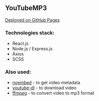 ## YouTubeMP3 

[Deployed on GitHub Pages](https://shttywzrd.github.io/youtubemp3/)

### Technologies stack:
- React.js
- Node.js / Express.js
- Axios 
- SCSS
### Also used:
- [noembed](https://noembed.com/) - to get video metadata
- [youtube-dl](https://youtube-dl.org/) - to download video
- [ffmpeg](https://www.ffmpeg.org/) - to convert video to mp3 format
